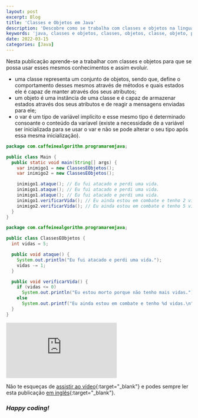 ```yaml
---
layout: post
excerpt: Blog
title: 'Classes e Objetos em Java'
description: 'Descobre como se trabalha com classes e objetos na linguagem de programação Java. Obtém respostas às tuas dúvidas com a teoria e os exemplos apresentados.'
keywords: 'java, classes e objetos, classes, objetos, classe, objeto, publicação'
date: 2022-03-15
categories: [Java]
---
```


Nesta publicação aprende-se a trabalhar com classes e objetos para que se possa usar esses mesmos conhecimentos e assim evoluir.

- uma classe representa um conjunto de objetos, sendo que, define o comportamento desses mesmos através de métodos e quais estados ele é capaz de manter através dos seus atributos;
- um objeto é uma instância de uma classe e é capaz de armazenar estados através dos seus atributos e de reagir a mensagens enviadas para ele;
- o var é um tipo de variável implícito e esse mesmo tipo é determinado consoante o conteúdo da varíavel (existe a necessidade de a variável ser inicializada para se usar o var e não se pode alterar o seu tipo após essa mesma inicialização).

```java
package com.caffeinealgorithm.programaremjava;

public class Main {
  public static void main(String[] args) {
    var inimigo1 = new ClassesEObjetos();
    var inimigo2 = new ClassesEObjetos();

    inimigo1.ataque(); // Eu fui atacado e perdi uma vida.
    inimigo1.ataque(); // Eu fui atacado e perdi uma vida.
    inimigo1.ataque(); // Eu fui atacado e perdi uma vida.
    inimigo1.verificarVida(); // Eu ainda estou em combate e tenho 2 vidas.
    inimigo2.verificarVida(); // Eu ainda estou em combate e tenho 5 vidas.
  }
}
```

```java
package com.caffeinealgorithm.programaremjava;

public class ClassesEObjetos {
  int vidas = 5;

  public void ataque() {
    System.out.println("Eu fui atacado e perdi uma vida.");
    vidas -= 1;
  }

  public void verificarVida() {
    if (vidas <= 0)
      System.out.println("Eu estou morto porque não tenho mais vidas.");
    else
      System.out.printf("Eu ainda estou em combate e tenho %d vidas.\n", vidas);
  }
}
```

<div class="video-container">
  <iframe src="https://www.youtube.com/embed/ktbsyAHPBv0" frameborder="0" allowfullscreen></iframe>
</div>

Não te esqueças de [assistir ao vídeo](https://youtu.be/ktbsyAHPBv0){:target="\_blank"} e podes sempre ler esta publicação [em inglês](https://nelsonsilvadev.com/blog/classes-and-objects-in-java/){:target="\_blank"}.

### _Happy coding!_
